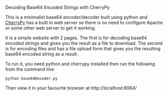 Decoding Base64 Encoded Strings with CherryPy

This is a minimalist base64 encoder/decoder built using python and [CherryPy](http://www.cherrypy.org/) has a built in web server so there is no need to configure Apache or some other web server to get it working.  

It is a simple website with 2 pages. The first is for decoding base64 encoded strings and gives you the result as a file to download.  The second is for encoding files and has a file upload form that gives you the resulting base64 encoded string as a result.

To run it, you need python and cherrypy installed then run the following from the command line: 

	python base64Decoder.py

Then view it in your favourite browser at http://localhost:8064/